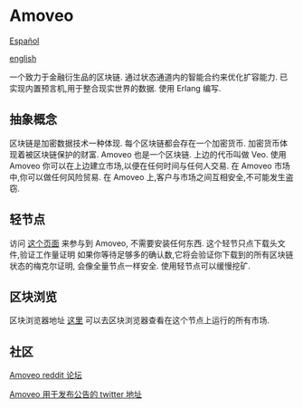 Amoveo
==========
[Español](../../docs/es/README.md)

[english](../../README.md)

一个致力于金融衍生品的区块链.
通过状态通道内的智能合约来优化扩容能力.
已实现内置预言机,用于整合现实世界的数据.
使用 Erlang 编写.

## 抽象概念

区块链是加密数据技术一种体现. 每个区块链都会存在一个加密货币. 加密货币体现着被区块链保护的财富.
Amoveo 也是一个区块链. 上边的代币叫做 Veo.
使用 Amoveo 你可以在上边建立市场,以便在任何时间与任何人交易.
在 Amoveo 市场中,你可以做任何风险贸易.
在 Amoveo 上,客户与市场之间互相安全,不可能发生盗窃.

## 轻节点
访问 [这个页面](http://159.89.106.253:8080/wallet.html?cn) 来参与到 Amoveo, 不需要安装任何东西.
这个轻节只点下载头文件,验证工作量证明
如果你等待足够多的确认数,它将会验证你下载到的所有区块链状态的梅克尔证明, 会像全量节点一样安全.
使用轻节点可以缓慢挖矿.


## 区块浏览
区块浏览器地址 [这里](http://159.89.106.253:8080/explorer.html)
可以去区块浏览器查看在这个节点上运行的所有市场.


## 社区
[Amoveo reddit 论坛](https://www.reddit.com/r/Amoveo/)

[Amoveo 用于发布公告的 twitter 地址](https://twitter.com/zack_bitcoin)


